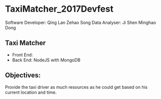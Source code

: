 # TaxiMatcher_2017Devfest

Software Developer:  Qing Lan  Zehao Song
Data Analyser:  Ji Shen   Minghao Dong

## Taxi Matcher
- Front End:
- Back End: NodeJS with MongoDB

## Objectives:
Provide the taxi driver as much resources as he could get based on his current location and time.
